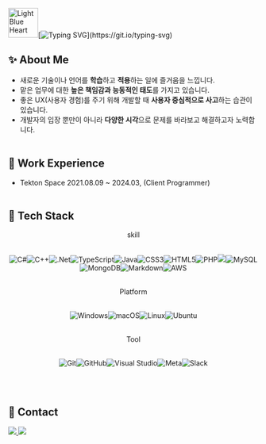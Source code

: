 <img src="https://raw.githubusercontent.com/Tarikul-Islam-Anik/Animated-Fluent-Emojis/master/Emojis/Smilies/Light%20Blue%20Heart.png" alt="Light Blue Heart" width="60" height="60" />[![Typing SVG](https://readme-typing-svg.demolab.com?font=Fira+Code&weight=600&size=50&pause=1000&color=BC37F7&width=800&height=180&lines=Hi!+I'm+Goeun+Park.)](https://git.io/typing-svg)

## ✨ About Me

- 새로운 기술이나 언어를 **학습**하고 **적용**하는 일에 즐거움을 느낍니다.
- 맡은 업무에 대한 **높은 책임감과 능동적인 태도**를 가지고 있습니다.
- 좋은 UX(사용자 경험)를 주기 위해 개발할 때 **사용자 중심적으로 사고**하는 습관이 있습니다.
- 개발자의 입장 뿐만이 아니라 **다양한 시각**으로 문제를 바라보고 해결하고자 노력합니다.
  <br><br>

## 🏢 Work Experience

- Tekton Space 2021.08.09 ~ 2024.03, (Client Programmer)
  <br><br>

## 🔧 Tech Stack

<center>
skill  
<br><br>

![C#](https://img.shields.io/badge/c%23-%23239120.svg?style=for-the-badge&logo=csharp&logoColor=white)![C++](https://img.shields.io/badge/c++-%2300599C.svg?style=for-the-badge&logo=c%2B%2B&logoColor=white)![.Net](https://img.shields.io/badge/.NET-5C2D91?style=for-the-badge&logo=.net&logoColor=white)![TypeScript](https://img.shields.io/badge/typescript-%23007ACC.svg?style=for-the-badge&logo=typescript&logoColor=white)![Java](https://img.shields.io/badge/java-%23ED8B00.svg?style=for-the-badge&logo=openjdk&logoColor=white)![CSS3](https://img.shields.io/badge/css3-%231572B6.svg?style=for-the-badge&logo=css3&logoColor=white)![HTML5](https://img.shields.io/badge/html5-%23E34F26.svg?style=for-the-badge&logo=html5&logoColor=white)![PHP](https://img.shields.io/badge/php-%23777BB4.svg?style=for-the-badge&logo=php&logoColor=white)<img src="https://img.shields.io/badge/Spring%20Boot-6DB33F?style=for-the-badge&logo=spring-boot&logoColor=white"/>![MySQL](https://img.shields.io/badge/mysql-4479A1.svg?style=for-the-badge&logo=mysql&logoColor=white)![MongoDB](https://img.shields.io/badge/MongoDB-%234ea94b.svg?style=for-the-badge&logo=mongodb&logoColor=white)![Markdown](https://img.shields.io/badge/markdown-%23000000.svg?style=for-the-badge&logo=markdown&logoColor=white)![AWS](https://img.shields.io/badge/AWS-%23FF9900.svg?style=for-the-badge&logo=amazon-aws&logoColor=white)

<br>
Platform  
<br><br>

![Windows](https://img.shields.io/badge/Windows-0078D6?style=for-the-badge&logo=windows&logoColor=white)![macOS](https://img.shields.io/badge/mac%20os-000000?style=for-the-badge&logo=macos&logoColor=F0F0F0)![Linux](https://img.shields.io/badge/Linux-FCC624?style=for-the-badge&logo=linux&logoColor=black)![Ubuntu](https://img.shields.io/badge/Ubuntu-E95420?style=for-the-badge&logo=ubuntu&logoColor=white)

<br>
Tool 
<br><br>

![Git](https://img.shields.io/badge/git-%23F05033.svg?style=for-the-badge&logo=git&logoColor=white)![GitHub](https://img.shields.io/badge/github-%23121011.svg?style=for-the-badge&logo=github&logoColor=white)![Visual Studio](https://img.shields.io/badge/Visual%20Studio-5C2D91.svg?style=for-the-badge&logo=visual-studio&logoColor=white)![Meta](https://img.shields.io/badge/Meta-%230467DF.svg?style=for-the-badge&logo=Meta&logoColor=white)![Slack](https://img.shields.io/badge/Slack-4A154B?style=for-the-badge&logo=slack&logoColor=white)

</center>
  <br><br>

## 📱 Contact

<a href="goeuni33@gmail.com"><img src="https://img.shields.io/badge/Gmail-D14836?style=for-the-badge&logo=gmail&logoColor=white">
<a href="https://excessive-random-7c7.notion.site/Unity-Client-Programmer-465c78bb2ef74e22a3177d9a75687486?source=copy_link"><img src="https://img.shields.io/badge/Notion-%23000000.svg?style=for-the-badge&logo=notion&logoColor=white"/></a>
